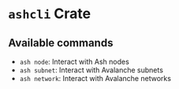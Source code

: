 # `ashcli` Crate

## Available commands

- `ash node`: Interact with Ash nodes
- `ash subnet`: Interact with Avalanche subnets
- `ash network`: Interact with Avalanche networks
